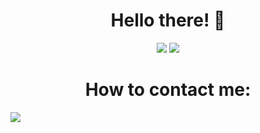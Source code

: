 <h1 align="center">Hello there! 👋</h1>

<p align="center">
  <img src ="https://github-readme-stats.vercel.app/api?username=RadonCoding&hide_border=true&show_icons=true&include_all_commits=true&show_icons=true&title_color=fff&icon_color=ff0000&text_color=9f9f9f&bg_color=00000000">
  <img src ="https://github-readme-stats.vercel.app/api/top-langs/?username=RadonCoding&hide_border=true&layout=compact&show_icons=true&title_color=fff&icon_color=ff0000&text_color=9f9f9f&bg_color=00000000">
</p>

<h1 align="center">How to contact me: </h1>
<img align = "left" src ="https://camo.githubusercontent.com/176a229fa6661274ac24d4581b0f8d6e511452cf80b410004ec2aca87dce67d9/68747470733a2f2f646973636f72642e636f6d2f6173736574732f32633231616564613136646533353462613533333435353161383833623438312e706e67">
